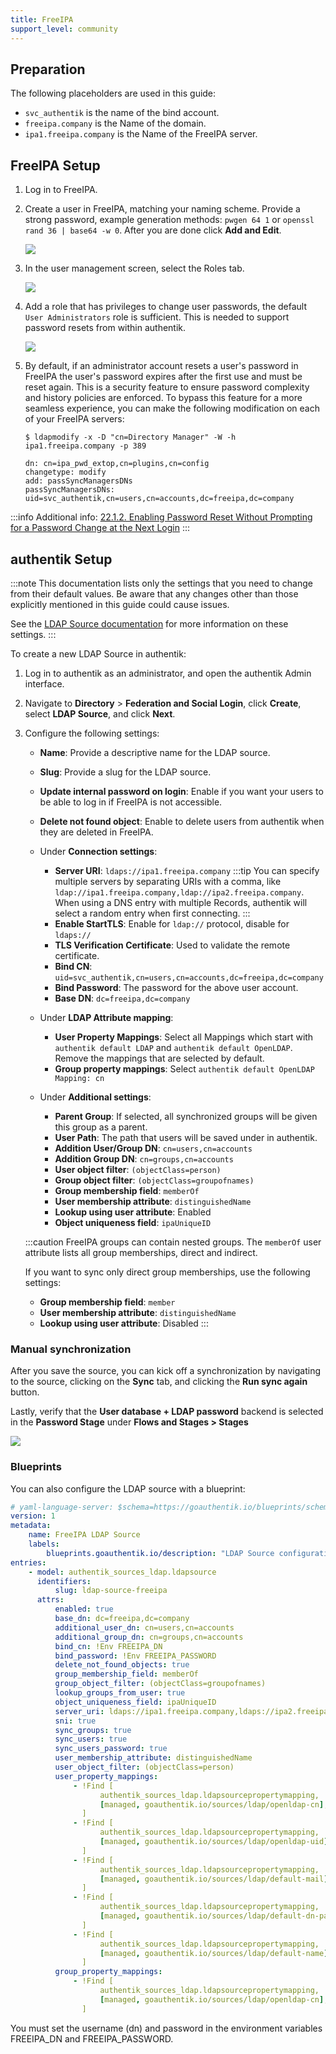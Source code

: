 ```yaml
---
title: FreeIPA
support_level: community
---
```


## Preparation

The following placeholders are used in this guide:

- `svc_authentik` is the name of the bind account.
- `freeipa.company` is the Name of the domain.
- `ipa1.freeipa.company` is the Name of the FreeIPA server.

## FreeIPA Setup

1. Log in to FreeIPA.

2. Create a user in FreeIPA, matching your naming scheme. Provide a strong password, example generation methods: `pwgen 64 1` or `openssl rand 36 | base64 -w 0`. After you are done click **Add and Edit**.

    ![](./01_user_create.png)

3. In the user management screen, select the Roles tab.

    ![](./02_user_roles.png)

4. Add a role that has privileges to change user passwords, the default `User Administrators` role is sufficient. This is needed to support password resets from within authentik.

    ![](./03_add_user_role.png)

5. By default, if an administrator account resets a user's password in FreeIPA the user's password expires after the first use and must be reset again. This is a security feature to ensure password complexity and history policies are enforced. To bypass this feature for a more seamless experience, you can make the following modification on each of your FreeIPA servers:

    ```
    $ ldapmodify -x -D "cn=Directory Manager" -W -h ipa1.freeipa.company -p 389

    dn: cn=ipa_pwd_extop,cn=plugins,cn=config
    changetype: modify
    add: passSyncManagersDNs
    passSyncManagersDNs: uid=svc_authentik,cn=users,cn=accounts,dc=freeipa,dc=company
    ```

:::info
Additional info: [22.1.2. Enabling Password Reset Without Prompting for a Password Change at the Next Login](https://access.redhat.com/documentation/en-us/red_hat_enterprise_linux/7/html/linux_domain_identity_authentication_and_policy_guide/user-authentication#user-passwords-no-expiry)
:::

## authentik Setup

:::note
This documentation lists only the settings that you need to change from their default values. Be aware that any changes other than those explicitly mentioned in this guide could cause issues.

See the [LDAP Source documentation](../../protocols/ldap/index.mdx) for more information on these settings.
:::

To create a new LDAP Source in authentik:

1. Log in to authentik as an administrator, and open the authentik Admin interface.
2. Navigate to **Directory** > **Federation and Social Login**, click **Create**, select **LDAP Source**, and click **Next**.
3. Configure the following settings:
    - **Name**: Provide a descriptive name for the LDAP source.
    - **Slug**: Provide a slug for the LDAP source.
    - **Update internal password on login**: Enable if you want your users to be able to log in if FreeIPA is not accessible.
    - **Delete not found object**: Enable to delete users from authentik when they are deleted in FreeIPA.

    - Under **Connection settings**:
        - **Server URI**: `ldaps://ipa1.freeipa.company`
          :::tip
          You can specify multiple servers by separating URIs with a comma, like `ldap://ipa1.freeipa.company,ldap://ipa2.freeipa.company`. When using a DNS entry with multiple Records, authentik will select a random entry when first connecting.
          :::
        - **Enable StartTLS**: Enable for `ldap://` protocol, disable for `ldaps://`
        - **TLS Verification Certificate**: Used to validate the remote certificate.
        - **Bind CN**: `uid=svc_authentik,cn=users,cn=accounts,dc=freeipa,dc=company`
        - **Bind Password**: The password for the above user account.
        - **Base DN**: `dc=freeipa,dc=company`

    - Under **LDAP Attribute mapping**:
        - **User Property Mappings**: Select all Mappings which start with `authentik default LDAP` and `authentik default OpenLDAP`. Remove the mappings that are selected by default.
        - **Group property mappings**: Select `authentik default OpenLDAP Mapping: cn`

    - Under **Additional settings**:
        - **Parent Group**: If selected, all synchronized groups will be given this group as a parent.
        - **User Path**: The path that users will be saved under in authentik.
        - **Addition User/Group DN**: `cn=users,cn=accounts`
        - **Addition Group DN**: `cn=groups,cn=accounts`
        - **User object filter**: `(objectClass=person)`
        - **Group object filter**: `(objectClass=groupofnames)`
        - **Group membership field**: `memberOf`
        - **User membership attribute**: `distinguishedName`
        - **Lookup using user attribute**: Enabled
        - **Object uniqueness field**: `ipaUniqueID`

    :::caution
    FreeIPA groups can contain nested groups. The `memberOf` user attribute lists all group memberships, direct and indirect.

    If you want to sync only direct group memberships, use the following settings:
    - **Group membership field**: `member`
    - **User membership attribute**: `distinguishedName`
    - **Lookup using user attribute**: Disabled
      :::

### Manual synchronization

After you save the source, you can kick off a synchronization by navigating to the source, clicking on the **Sync** tab, and clicking the **Run sync again** button.

Lastly, verify that the **User database + LDAP password** backend is selected in the **Password Stage** under **Flows and Stages > Stages**

![](./07_password_stage.png)

### Blueprints

You can also configure the LDAP source with a blueprint:

```yaml
# yaml-language-server: $schema=https://goauthentik.io/blueprints/schema.json
version: 1
metadata:
    name: FreeIPA LDAP Source
    labels:
        blueprints.goauthentik.io/description: "LDAP Source configuration for FreeIPA"
entries:
    - model: authentik_sources_ldap.ldapsource
      identifiers:
          slug: ldap-source-freeipa
      attrs:
          enabled: true
          base_dn: dc=freeipa,dc=company
          additional_user_dn: cn=users,cn=accounts
          additional_group_dn: cn=groups,cn=accounts
          bind_cn: !Env FREEIPA_DN
          bind_password: !Env FREEIPA_PASSWORD
          delete_not_found_objects: true
          group_membership_field: memberOf
          group_object_filter: (objectClass=groupofnames)
          lookup_groups_from_user: true
          object_uniqueness_field: ipaUniqueID
          server_uri: ldaps://ipa1.freeipa.company,ldaps://ipa2.freeipa.company
          sni: true
          sync_groups: true
          sync_users: true
          sync_users_password: true
          user_membership_attribute: distinguishedName
          user_object_filter: (objectClass=person)
          user_property_mappings:
              - !Find [
                    authentik_sources_ldap.ldapsourcepropertymapping,
                    [managed, goauthentik.io/sources/ldap/openldap-cn],
                ]
              - !Find [
                    authentik_sources_ldap.ldapsourcepropertymapping,
                    [managed, goauthentik.io/sources/ldap/openldap-uid],
                ]
              - !Find [
                    authentik_sources_ldap.ldapsourcepropertymapping,
                    [managed, goauthentik.io/sources/ldap/default-mail],
                ]
              - !Find [
                    authentik_sources_ldap.ldapsourcepropertymapping,
                    [managed, goauthentik.io/sources/ldap/default-dn-path],
                ]
              - !Find [
                    authentik_sources_ldap.ldapsourcepropertymapping,
                    [managed, goauthentik.io/sources/ldap/default-name],
                ]
          group_property_mappings:
              - !Find [
                    authentik_sources_ldap.ldapsourcepropertymapping,
                    [managed, goauthentik.io/sources/ldap/openldap-cn],
                ]
```

You must set the username (dn) and password in the environment variables FREEIPA_DN and FREEIPA_PASSWORD.
